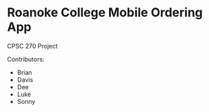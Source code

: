 # Roanoke College Mobile Ordering App
CPSC 270 Project

Contributors:
* Brian
* Davis
* Dee
* Luke
* Sonny
